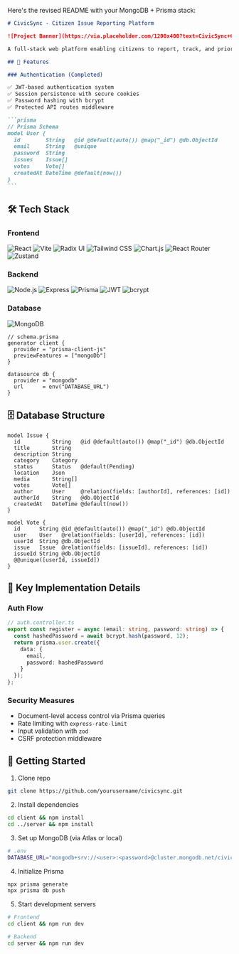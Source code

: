 Here's the revised README with your MongoDB + Prisma stack:

````markdown
# CivicSync - Citizen Issue Reporting Platform

![Project Banner](https://via.placeholder.com/1200x400?text=CivicSync+Community+Engagement+Platform)

A full-stack web platform enabling citizens to report, track, and prioritize civic issues through democratic voting and real-time visualization.

## 🎯 Features

### Authentication (Completed)

✅ JWT-based authentication system  
✅ Session persistence with secure cookies  
✅ Password hashing with bcrypt  
✅ Protected API routes middleware

```prisma
// Prisma Schema
model User {
  id        String   @id @default(auto()) @map("_id") @db.ObjectId
  email     String   @unique
  password  String
  issues    Issue[]
  votes     Vote[]
  createdAt DateTime @default(now())
}
```
````

## 🛠 Tech Stack

### Frontend

![React](https://img.shields.io/badge/React-19.0-%2361DAFB)
![Vite](https://img.shields.io/badge/Vite-6.3-%23646CFF)
![Radix UI](https://img.shields.io/badge/Radix%20UI-Latest-%23000000)
![Tailwind CSS](https://img.shields.io/badge/Tailwind%20CSS-4.1-%2338B2AC)
![Chart.js](https://img.shields.io/badge/Chart.js-4.4-%23FF6384)
![React Router](https://img.shields.io/badge/React%20Router-7.5-%23CA4245)
![Zustand](https://img.shields.io/badge/Zustand-5.0-%23000000)

### Backend

![Node.js](https://img.shields.io/badge/Node.js-20+-%23339933)
![Express](https://img.shields.io/badge/Express-5.1-%23000000)
![Prisma](https://img.shields.io/badge/Prisma-6.6-%232D3748)
![JWT](https://img.shields.io/badge/JWT-9.0-%23000000)
![bcrypt](https://img.shields.io/badge/bcrypt-5.1-%23003A70)

### Database

![MongoDB](https://img.shields.io/badge/MongoDB-7.0-%2347A248)

```prisma
// schema.prisma
generator client {
  provider = "prisma-client-js"
  previewFeatures = ["mongoDb"]
}

datasource db {
  provider = "mongodb"
  url      = env("DATABASE_URL")
}
```

## 🗄 Database Structure

```prisma
model Issue {
  id          String   @id @default(auto()) @map("_id") @db.ObjectId
  title       String
  description String
  category    Category
  status      Status   @default(Pending)
  location    Json
  media       String[]
  votes       Vote[]
  author      User     @relation(fields: [authorId], references: [id])
  authorId    String   @db.ObjectId
  createdAt   DateTime @default(now())
}

model Vote {
  id      String @id @default(auto()) @map("_id") @db.ObjectId
  user    User   @relation(fields: [userId], references: [id])
  userId  String @db.ObjectId
  issue   Issue  @relation(fields: [issueId], references: [id])
  issueId String @db.ObjectId
  @@unique([userId, issueId])
}
```

## 🔧 Key Implementation Details

### Auth Flow

```ts
// auth.controller.ts
export const register = async (email: string, password: string) => {
  const hashedPassword = await bcrypt.hash(password, 12);
  return prisma.user.create({
    data: {
      email,
      password: hashedPassword
    }
  });
};
```

### Security Measures

- Document-level access control via Prisma queries
- Rate limiting with `express-rate-limit`
- Input validation with `zod`
- CSRF protection middleware

## 🚀 Getting Started

1. Clone repo

```bash
git clone https://github.com/yourusername/civicsync.git
```

2. Install dependencies

```bash
cd client && npm install
cd ../server && npm install
```

3. Set up MongoDB (via Atlas or local)

```bash
# .env
DATABASE_URL="mongodb+srv://<user>:<password>@cluster.mongodb.net/civicsync?retryWrites=true&w=majority"
```

4. Initialize Prisma

```bash
npx prisma generate
npx prisma db push
```

5. Start development servers

```bash
# Frontend
cd client && npm run dev

# Backend
cd server && npm run dev
```
